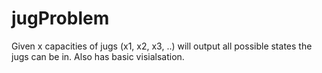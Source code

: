 # jugProblem


Given x capacities of jugs (x1, x2, x3, ..) will output all possible states the jugs can be in. 
Also has basic visialsation. 
